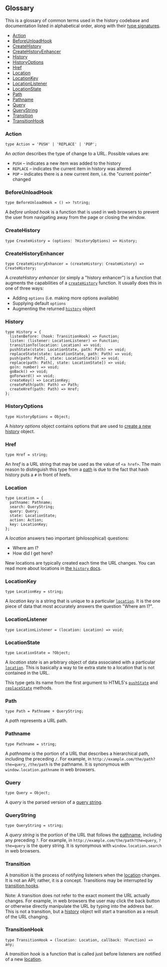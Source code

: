 ## Glossary

This is a glossary of common terms used in the history codebase and documentation listed in alphabetical order, along with their [type signatures](http://flowtype.org/docs/quick-reference.html).

* [Action](#action)
* [BeforeUnloadHook](#beforeunloadhook)
* [CreateHistory](#createhistory)
* [CreateHistoryEnhancer](#createhistoryenhancer)
* [History](#history)
* [HistoryOptions](#historyoptions)
* [Href](#href)
* [Location](#location)
* [LocationKey](#locationkey)
* [LocationListener](#locationlistener)
* [LocationState](#locationstate)
* [Path](#path)
* [Pathname](#pathname)
* [Query](#query)
* [QueryString](#querystring)
* [Transition](#transition)
* [TransitionHook](#transitionhook)

### Action

    type Action = 'PUSH' | 'REPLACE' | 'POP';

An *action* describes the type of change to a URL. Possible values are:

  - `PUSH` – indicates a new item was added to the history
  - `REPLACE` – indicates the current item in history was altered
  - `POP` – indicates there is a new current item, i.e. the "current pointer" changed

### BeforeUnloadHook

    type BeforeUnloadHook = () => ?string;

A *before unload hook* is a function that is used in web browsers to prevent the user from navigating away from the page or closing the window.

### CreateHistory

    type CreateHistory = (options: ?HistoryOptions) => History;

### CreateHistoryEnhancer

    type CreateHistoryEnhancer = (createHistory: CreateHistory) => CreateHistory;

A *createHistory enhancer* (or simply a "history enhancer") is a function that augments the capabilities of a [`createHistory`](#createhistory) function. It usually does this in one of three ways:

  - Adding `options` (i.e. making more options available)
  - Supplying default `options`
  - Augmenting the returned [`history`](#history) object

### History

    type History = {
      listenBefore: (hook: TransitionHook) => Function;
      listen: (listener: LocationListener) => Function;
      transitionTo(location: Location) => void;
      pushState(state: LocationState, path: Path) => void;
      replaceState(state: LocationState, path: Path) => void;
      push(path: Path[, state: LocationState]) => void;
      replace(path: Path[, state: LocationState]) => void;
      go(n: number) => void;
      goBack() => void;
      goForward() => void;
      createKey() => LocationKey;
      createPath(path: Path) => Path;
      createHref(path: Path) => Href;
    };

### HistoryOptions

    type HistoryOptions = Object;

A *history options* object contains options that are used to [create a new history](#createhistory) object.

### Href

    type Href = string;

An *href* is a URL string that may be used as the value of `<a href>`. The main reason to distinguish this type from a [path](#path) is due to the fact that hash history puts a `#` in front of hrefs.

### Location

    type Location = {
      pathname: Pathname;
      search: QueryString;
      query: Query;
      state: LocationState;
      action: Action;
      key: LocationKey;
    };

A *location* answers two important (philosophical) questions:

  - Where am I?
  - How did I get here?

New locations are typically created each time the URL changes. You can read more about locations in [the `history` docs](https://github.com/rackt/history/blob/master/docs/Location.md).

### LocationKey

    type LocationKey = string;

A *location key* is a string that is unique to a particular [`location`](#location). It is the one piece of data that most accurately answers the question "Where am I?".

### LocationListener

    type LocationListener = (location: Location) => void;

### LocationState

    type LocationState = ?Object;

A *location state* is an arbitrary object of data associated with a particular [`location`](#location). This is basically a way to tie extra state to a location that is not contained in the URL.

This type gets its name from the first argument to HTML5's [`pushState`][pushState] and [`replaceState`][replaceState] methods.

[pushState]: https://developer.mozilla.org/en-US/docs/Web/API/History_API#The_pushState()_method
[replaceState]: https://developer.mozilla.org/en-US/docs/Web/API/History_API#The_replaceState()_method

### Path

    type Path = Pathname + QueryString;

A *path* represents a URL path.

### Pathname

    type Pathname = string;

A *pathname* is the portion of a URL that describes a hierarchical path, including the preceding `/`. For example, in `http://example.com/the/path?the=query`, `/the/path` is the pathname. It is synonymous with `window.location.pathname` in web browsers.

### Query

    type Query = Object;

A *query* is the parsed version of a [query string](#querystring).

### QueryString

    type QueryString = string;

A *query string* is the portion of the URL that follows the [pathname](#pathname), including any preceding `?`. For example, in `http://example.com/the/path?the=query`, `?the=query` is the query string. It is synonymous with `window.location.search` in web browsers.

### Transition

A *transition* is the process of notifying listeners when the [location](#location) changes. It is not an API; rather, it is a concept. Transitions may be interrupted by [transition hooks](#transitionhook).

Note: A transition does not refer to the exact moment the URL actually changes. For example, in web browsers the user may click the back button or otherwise directly manipulate the URL by typing into the address bar. This is not a transition, but a [history](#history) object will start a transition as a result of the URL changing.

### TransitionHook

    type TransitionHook = (location: Location, callback: ?Function) => any;

A *transition hook* is a function that is called just before listeners are notified of a new [location](#location).
